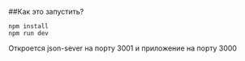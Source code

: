 ##Как это запустить?

```
npm install
npm run dev
```

Откроется json-sever на порту 3001 и приложение на порту 3000
